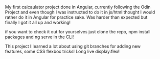 My first calcaulator project done in Angular, currently following the Odin Project and even though I was instructed to do it in  js/html thought I would rather do it in Angular for practice sake. Was harder than expected but finally I got it all up and working! 

if you want to check it out for yourselves just clone the repo, npm install packages and ng serve in the CLI!

This project I learned a lot about using git branches for adding new features, some CSS flexbox tricks! Long live display:flex!